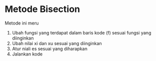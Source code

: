 # Metode Bisection
Metode ini meru
1. Ubah fungsi yang terdapat dalam baris kode (f) sesuai fungsi yang diinginkan
2. Ubah nilai xi dan xu sesuai yang diinginkan
3. Atur niali es sesuai yang diharapkan
4. Jalankan kode
